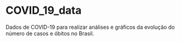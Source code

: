 # COVID_19_data
 Dados de COVID-19 para realizar análises e gráficos da evolução do número de casos e óbitos no Brasil.

